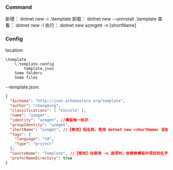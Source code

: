 ### Command
新增： dotnet new -i .\template
卸载： dotnet new --uninstall .\template
查看： dotnet new -l
执行： dotnet new azmgmt -n [shortName]

### Config
location:
```
\template
    \.template.config
        template.json
    Some folders
    Some files
```
--template.json:
```json
{
  "$schema": "http://json.schemastore.org/template",
  "author": "chengming",
  "classifications": [ "Console" ],
  "name": "azmgmt",
  "identity": "azmgmt", //模板唯一标识
  "groupIdentity": "azmgmt", 
  "shortName": "azmgmt", //【修改】短名称，使用 dotnet new <shortName> 安装模板时的名称
  "tags": {
    "language": "C#", 
    "type": "project" 
  },
  "sourceName": "Template", //【修改】在使用 -n 选项时，会替换模板中项目的名字
  "preferNameDirectory": true
}
```
